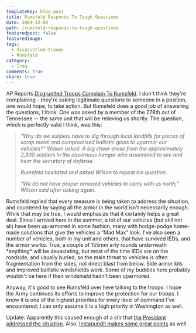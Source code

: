 ```yaml
---
templateKey: blog-post
title: Rumsfeld Responds To Tough Questions
date: 2004-12-08
path: /rumsfeld-responds-to-tough-questions
featuredpost: false
featuredimage:
tags:
  - disgruntled-troops
  - Rumsfeld
category:
  - Iraq
comments: true
share: true
---
```


AP Reports [Disgruntled Troops Complain To Rumsfeld](http://story.news.yahoo.com/news?tmpl=story2&u=/ap/20041208/ap_on_re_mi_ea/rumsfeld). I don't think they're complaining - they're asking legitimate questions to someone in a position, one would hope, to take action. But Rumsfeld does a good job of answering the questions, I think. One was asked by a member of the 278th out of Tennessee -- the same unit that will be relieving us shortly. The question, which is perfectly valid I think, was this:

> _"Why do we soldiers have to dig through local landfills for pieces of scrap metal and compromised ballistic glass to uparmor our vehicles?" Wilson asked. A big cheer arose from the approximately 2,300 soldiers in the cavernous hangar who assembled to see and hear the secretary of defense._
> 
> _Rumsfeld hesitated and asked Wilson to repeat his question._
> 
> _"We do not have proper armored vehicles to carry with us north," Wilson said after asking again._

Rumsfeld replied that every measure is being taken to address the situation, and countered by saying all the armor in the world isn't necessarily enough. While that may be true, I would emphasize that it certainly helps a great deal. Since I arrived here in the summer, a lot of our vehicles (but still not all) have been up-armored in some fashion, many with hodge-podge home-made solutions that give the vehicles a “Mad Max” look. I've also seen a number of vehicles, both in my unit and others, that have survived IEDs, and the armor works. True, a couple of 155mm arty rounds underneath \*anything\* will be devastating, but most of the time IEDs are on the roadside, and usually buried, so the main threat to vehicles is often fragmentation from the sides, not direct blast from below. Side armor kits and improved ballistic windshields work. Some of my buddies here probably wouldn't be here if their windshield hadn't been uparmored.

Anyway, it's good to see Rumsfeld over here talking to the troops. I hope the Army continues its efforts to improve the protection for our troops. I know it is one of the highest priorities for every level of command I've encountered; I can only assume it is a high priority in Washington as well.

Update: Apparently this caused enough of a stir that [the President addressed the situation](http://news.bbc.co.uk/2/hi/americas/4083601.stm). Also, [Instapundit makes some great points](http://instapundit.com/archives/019735.php) as well.
